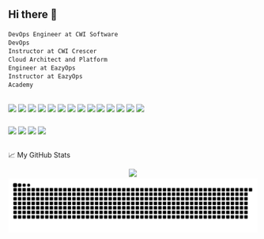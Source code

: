 ## Hi there 👋

<code>DevOps Engineer at CWI Software</code><br>
<code>DevOps Instructor at CWI Crescer</code><br>
<code>Cloud Architect and Platform Engineer at EazyOps</code><br>
<code>Instructor at EazyOps Academy</code>

## 
<!--
**franchialan/franchialan** is a ✨ _special_ ✨ repository because its `README.md` (this file) appears on your GitHub profile.
-->

<div style="display: inline_block">
<code><img align="center" height="90" src="https://cdn.jsdelivr.net/gh/devicons/devicon/icons/azure/azure-original-wordmark.svg"></code>
<code><img align="center" height="90" src="https://cdn.jsdelivr.net/gh/devicons/devicon/icons/amazonwebservices/amazonwebservices-original-wordmark.svg"></code>
<code><img align="center" height="80" src="https://cdn.jsdelivr.net/gh/devicons/devicon/icons/digitalocean/digitalocean-original-wordmark.svg"></code>
<code><img align="center" height="50" src="https://cdn.jsdelivr.net/gh/devicons/devicon/icons/heroku/heroku-plain-wordmark.svg"></code>
<code><img align="center" height="60" src="https://cdn.jsdelivr.net/gh/devicons/devicon/icons/docker/docker-original-wordmark.svg"></code>
<code><img align="center" height="60" src="https://cdn.jsdelivr.net/gh/devicons/devicon/icons/kubernetes/kubernetes-plain-wordmark.svg"></code>
<code><img align="center" height="80" src="https://cdn.jsdelivr.net/gh/devicons/devicon/icons/k3s/k3s-original-wordmark.svg"></code>
<code><img align="center" height="50" src="https://cdn.jsdelivr.net/gh/devicons/devicon/icons/ansible/ansible-original.svg"></code>
<code><img align="center" height="55" src="https://cdn.jsdelivr.net/gh/devicons/devicon/icons/terraform/terraform-original-wordmark.svg"></code>
<code><img align="center" height="45" src="https://cdn.jsdelivr.net/gh/devicons/devicon/icons/vagrant/vagrant-original.svg"></code>
<code><img align="center" height="50" src="https://cdn.jsdelivr.net/gh/devicons/devicon/icons/github/github-original-wordmark.svg"></code>
<code><img align="center" height="50" src="https://cdn.jsdelivr.net/gh/devicons/devicon/icons/gitlab/gitlab-original-wordmark.svg"></code>   
<code><img align="center" height="55" src="https://cdn.jsdelivr.net/gh/devicons/devicon/icons/jenkins/jenkins-original.svg"></code>
<code><img align="center" height="55" src="https://cdn.jsdelivr.net/gh/devicons/devicon/icons/argocd/argocd-original.svg"></code>

</div>

##

<div>
<a href="https://www.linkedin.com/in/alanfranchi/" target="_blank"><img src="https://img.shields.io/badge/-LinkedIn-%230077B5?style=for-the-badge&logo=linkedin&logoColor=white" target="_blank"></a>
<a href = "mailto:franchialan@gmail.com"><img src="https://img.shields.io/badge/-Gmail-%23333?style=for-the-badge&logo=gmail&logoColor=white" target="_blank"></a> 
<a href="https://instagram.com/alanfranchi_" target="_blank"><img src="https://img.shields.io/badge/-Instagram-%23E4405F?style=for-the-badge&logo=instagram&logoColor=white" target="_blank"></a>
<a href="https://alanfranchi.me" target="_blank"><image src="https://img.shields.io/badge/-portifolio-B0E0E6?style=for-the-badge&logo=portifolio&logoColor=white" target="_blank"></a>
</div>

##

📈 My GitHub Stats

<p align="center"> <img src="https://github-readme-stats.vercel.app/api?username=franchialan&show_icons=true&theme=gotham" />

<picture>
  <source media="(prefers-color-scheme: dark)" srcset="https://raw.githubusercontent.com/franchialan/franchialan/output/github-contribution-grid-snake-dark.svg">
  <source media="(prefers-color-scheme: light)" srcset="https://raw.githubusercontent.com/franchialan/franchialan/output/github-contribution-grid-snake.svg">
  <img alt="github contribution grid snake animation" src="https://raw.githubusercontent.com/franchialan/franchialan/output/github-contribution-grid-snake.svg">
</picture>
